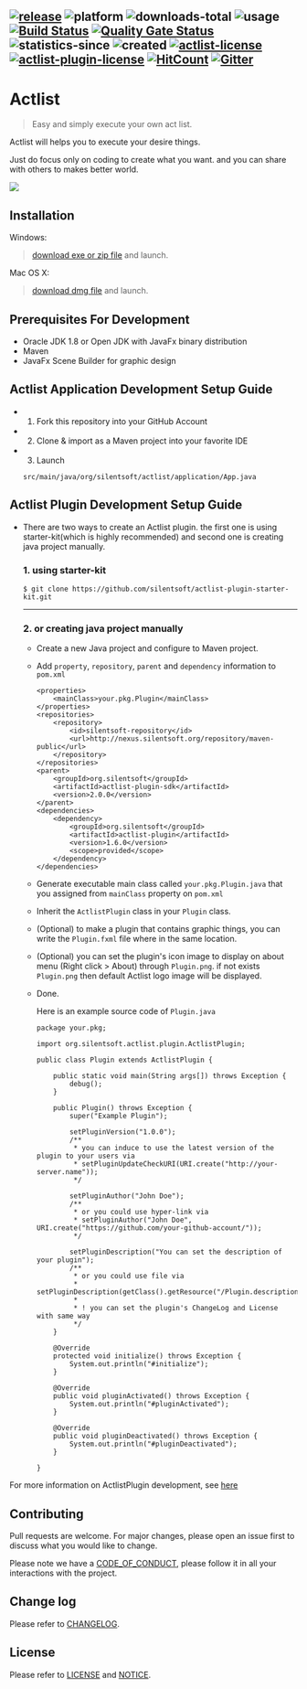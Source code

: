 [![release](https://actlist.silentsoft.org/api/shields/release)](http://actlist.silentsoft.org/archives/)
![platform](https://actlist.silentsoft.org/api/shields/platform)
![downloads-total](https://actlist.silentsoft.org/api/shields/downloads-total)
![usage](https://actlist.silentsoft.org/api/shields/usage)
[![Build Status](https://travis-ci.org/silentsoft/actlist.svg?branch=dev)](https://travis-ci.org/silentsoft/actlist)
[![Quality Gate Status](https://sonarcloud.io/api/project_badges/measure?project=silentsoft_actlist&metric=alert_status)](https://sonarcloud.io/dashboard?id=silentsoft_actlist)
![statistics-since](https://actlist.silentsoft.org/api/shields/statistics-since)
![created](https://actlist.silentsoft.org/api/shields/created)
[![actlist-license](https://actlist.silentsoft.org/api/shields/actlist-license)](https://github.com/silentsoft/actlist/blob/master/LICENSE.txt)
[![actlist-plugin-license](https://actlist.silentsoft.org/api/shields/actlist-plugin-license)](https://github.com/silentsoft/actlist-plugin/blob/master/LICENSE.txt)
[![HitCount](http://hits.dwyl.io/silentsoft/actlist.svg)](http://hits.dwyl.io/silentsoft/actlist)
[![Gitter](https://badges.gitter.im/silentsoft/actlist.svg)](https://gitter.im/silentsoft/actlist?utm_source=badge&utm_medium=badge&utm_campaign=pr-badge&utm_content=badge)
---

# Actlist
> Easy and simply execute your own act list.

Actlist will helps you to execute your desire things.

Just do focus only on coding to create what you want. and you can share with others to makes better world.

![](http://actlist.silentsoft.org/img/preview.png?token=da8b296e)

## Installation
Windows:
> [download exe or zip file](http://actlist.silentsoft.org/archives/) and launch.

Mac OS X:
> [download dmg file](http://actlist.silentsoft.org/archives/) and launch.

## Prerequisites For Development
* Oracle JDK 1.8 or Open JDK with JavaFx binary distribution
* Maven
* JavaFx Scene Builder for graphic design

## Actlist Application Development Setup Guide
* 1. Fork this repository into your GitHub Account
* 2. Clone & import as a Maven project into your favorite IDE
* 3. Launch
  ```
  src/main/java/org/silentsoft/actlist/application/App.java
  ```

## Actlist Plugin Development Setup Guide
* There are two ways to create an Actlist plugin. the first one is using starter-kit(which is highly recommended) and second one is creating java project manually.

  ### 1. using starter-kit
    ```
    $ git clone https://github.com/silentsoft/actlist-plugin-starter-kit.git
    ```
  ---
  ### 2. or creating java project manually
    * Create a new Java project and configure to Maven project.
    * Add `property`, `repository`, `parent` and `dependency` information to `pom.xml`
      ```
      <properties>
          <mainClass>your.pkg.Plugin</mainClass>
      </properties>
      <repositories>
          <repository>
              <id>silentsoft-repository</id>
              <url>http://nexus.silentsoft.org/repository/maven-public</url>
          </repository>
      </repositories>
      <parent>
          <groupId>org.silentsoft</groupId>
          <artifactId>actlist-plugin-sdk</artifactId>
          <version>2.0.0</version>
      </parent>
      <dependencies>
          <dependency>
              <groupId>org.silentsoft</groupId>
              <artifactId>actlist-plugin</artifactId>
              <version>1.6.0</version>
              <scope>provided</scope>
          </dependency>
      </dependencies>
      ```
    * Generate executable main class called `your.pkg.Plugin.java` that you assigned from `mainClass` property on `pom.xml`
    * Inherit the `ActlistPlugin` class in your `Plugin` class.
    * (Optional) to make a plugin that contains graphic things, you can write the `Plugin.fxml` file where in the same location.
    * (Optional) you can set the plugin's icon image to display on about menu (Right click > About) through `Plugin.png`. if not exists `Plugin.png` then default Actlist logo image will be displayed.
    * Done.
      
      Here is an example source code of `Plugin.java`
      ```
      package your.pkg;
      
      import org.silentsoft.actlist.plugin.ActlistPlugin;
      
      public class Plugin extends ActlistPlugin {
      
          public static void main(String args[]) throws Exception {
              debug();
          }
      
          public Plugin() throws Exception {
              super("Example Plugin");
      
              setPluginVersion("1.0.0");
              /**
               * you can induce to use the latest version of the plugin to your users via
               * setPluginUpdateCheckURI(URI.create("http://your-server.name"));
               */
      
              setPluginAuthor("John Doe");
              /**
               * or you could use hyper-link via
               * setPluginAuthor("John Doe", URI.create("https://github.com/your-github-account/"));
               */
      
              setPluginDescription("You can set the description of your plugin");
              /**
               * or you could use file via
               * setPluginDescription(getClass().getResource("/Plugin.description").toURI());
               *
               * ! you can set the plugin's ChangeLog and License with same way
               */
          }
      
          @Override
          protected void initialize() throws Exception {
              System.out.println("#initialize");
          }
      
          @Override
          public void pluginActivated() throws Exception {
              System.out.println("#pluginActivated");
          }
      
          @Override
          public void pluginDeactivated() throws Exception {
              System.out.println("#pluginDeactivated");
          }
      
      }
      ```

For more information on ActlistPlugin development, see [here](http://actlist.silentsoft.org/docs/quick-start/)

## Contributing
Pull requests are welcome. For major changes, please open an issue first to discuss what you would like to change.

Please note we have a [CODE_OF_CONDUCT](https://github.com/silentsoft/actlist/blob/master/CODE_OF_CONDUCT.md), please follow it in all your interactions with the project.

## Change log
Please refer to [CHANGELOG](https://github.com/silentsoft/actlist/blob/master/CHANGELOG.md).

## License
Please refer to [LICENSE](https://github.com/silentsoft/actlist/blob/master/LICENSE.txt) and [NOTICE](https://github.com/silentsoft/actlist/blob/master/NOTICE.md).
